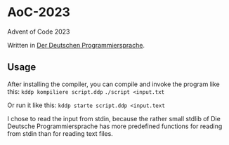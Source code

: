 # AoC-2023
Advent of Code 2023

Written in [Der Deutschen Programmiersprache](https://github.com/DDP-Projekt/Kompilierer).

## Usage
After installing the compiler, you can compile and invoke the program like this:
`kddp kompiliere script.ddp`
`./script <input.txt`

Or run it like this:
`kddp starte script.ddp <input.text`

I chose to read the input from stdin, because the rather small stdlib of Die Deutsche Programmiersprache has more predefined functions for reading from stdin than for reading text files.